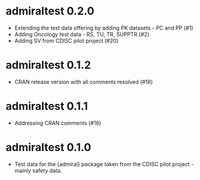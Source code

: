 # admiraltest 0.2.0

- Extending the test data offering by adding PK datasets - PC and PP (#1) 
- Adding Oncology test data - RS, TU, TR, SUPPTR (#2)
- Adding SV from CDISC pilot project (#20)

# admiraltest 0.1.2

- CRAN release version with all comments resolved (#18)

# admiraltest 0.1.1

- Addressing CRAN comments (#16)

# admiraltest 0.1.0

- Test data for the {admiral} package taken from the CDISC pilot project - mainly safety data.
